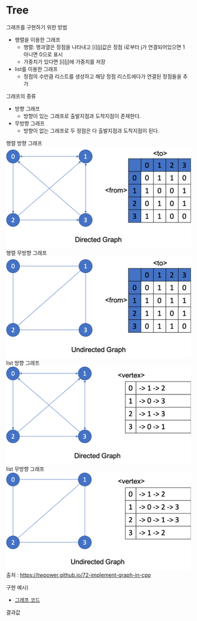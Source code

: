 Tree
========================

그래프를 구현하기 위한 방법
* 행렬을 이용한 그래프
    * 행렬: 행과열은 정점을 나타내고 [i][j]값은 정점 i로부터 j가 연결되어있으면 1 아니면 0으로 표시
    * 가중치가 있다면 [i][j]에 가중치를 저장
* list를 이용한 그래프
    * 정점의 수만큼 리스트를 생성하고 해당 정점 리스트에다가 연결된 정점들을 추가

그래프의 종류
* 방향 그래프
    * 방향이 있는 그래프로 출발지점과 도착지점이 존재한다.
* 무방향 그래프
    * 방향이 없는 그래프로 두 정점은 다 출발지점과 도착지점이 된다.

행렬 방향 그래프 <br>
![행렬 방향 그래프](image/directed-graph-matrix.png)
행렬 무방향 그래프 <br>
![행렬 무방향 그래프](image/undirected-graph-matrix.png)
list 방향 그래프 <br>
![list 방향 그래프](image/directed-graph-list.png)
list 무방향 그래프 <br>
![list 무방향 그래프](image/undirected-graph-list.png)
<br>
출처 : https://twpower.github.io/72-implement-graph-in-cpp
<br>

구현 예시) 
* [그래프 코드](graph.cpp)

결과값<br>
